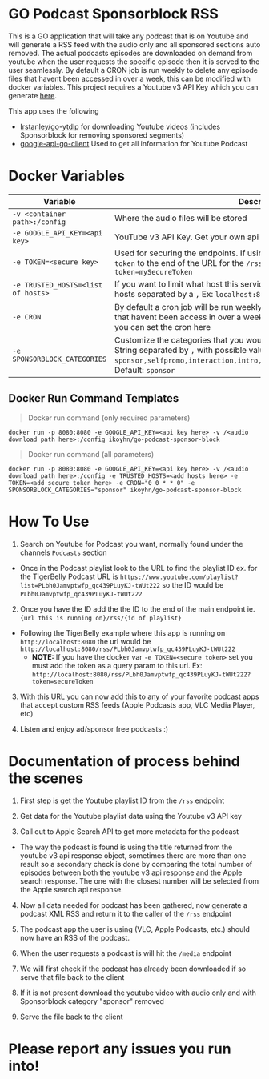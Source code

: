 # GO Podcast Sponsorblock RSS

This is a GO application that will take any podcast that is on Youtube and will generate a RSS feed with the audio only and all sponsored sections auto removed. The actual podcasts episodes are downloaded on demand from youtube when the user requests the specific episode then it is served to the user seamlessly. By default a CRON job is run weekly to delete any episode files that havent been accessed in over a week, this can be modified with docker variables. This project requires a Youtube v3 API Key which you can generate [here](https://developers.google.com/youtube/v3/getting-started).

  

This app uses the following
* [Irstanley/go-ytdlp](https://github.com/lrstanley/go-ytdlp) for downloading Youtube videos (includes Sponsorblock for removing sponsored segments)
* [google-api-go-client](https://github.com/googleapis/google-api-go-client) Used to get all information for Youtube Podcast

  
  

# Docker Variables
|Variable| Description | Required |
|--|--|--|
| `-v <container path>:/config` | Where the audio files will be stored | Yes |
| `-e GOOGLE_API_KEY=<api key>` | YouTube v3 API Key. Get your own api key [here](https://developers.google.com/youtube/v3/getting-started)| Yes |
| `-e TOKEN=<secure key>` | Used for securing the endpoints. If using this you must add the query param `token` to the end of the URL for the `/rss` endpoint request ex.`?token=mySecureToken` | No |
| `-e TRUSTED_HOSTS=<list of hosts>` | If you want to limit what host this service can be called from. Can be a list of hosts separated by a `,` Ex: `localhost:8080,https://podcast.com` | No |
| `-e CRON` | By default a cron job will be run weekly to delete any podcast episode files that havent been access in over a week, if you want to modify when this runs you can set the cron here | No |
| `-e SPONSORBLOCK_CATEGORIES` | Customize the categories that you would like to remove from your podcasts. String separated by `,` with possible values `sponsor,selfpromo,interaction,intro,outro,preview,music_offtopic,filler`. Default: `sponsor` | No |

## Docker Run Command Templates
> Docker run command (only required parameters)

    docker run -p 8080:8080 -e GOOGLE_API_KEY=<api key here> -v /<audio download path here>:/config ikoyhn/go-podcast-sponsor-block
    
> Docker run command (all parameters)

    docker run -p 8080:8080 -e GOOGLE_API_KEY=<api key here> -v /<audio download path here>:/config -e TRUSTED_HOSTS=<add hosts here> -e TOKEN=<add secure token here> -e CRON="0 0 * * 0" -e SPONSORBLOCK_CATEGORIES="sponsor" ikoyhn/go-podcast-sponsor-block


  
  

# How To Use

1. Search on Youtube for Podcast you want, normally found under the channels `Podcasts` section

* Once in the Podcast playlist look to the URL to find the playlist ID ex. for the TigerBelly Podcast URL is `https://www.youtube.com/playlist?list=PLbh0Jamvptwfp_qc439PLuyKJ-tWUt222` so the ID would be `PLbh0Jamvptwfp_qc439PLuyKJ-tWUt222`

2. Once you have the ID add the the ID to the end of the main endpoint ie. `{url this is running on}/rss/{id of playlist}`

* Following the TigerBelly example where this app is running on `http://localhost:8080` the url would be `http://localhost:8080/rss/PLbh0Jamvptwfp_qc439PLuyKJ-tWUt222`
	* **NOTE:** If you have the docker var `-e TOKEN=<secure token>` set you must add the token as a query param to this url. Ex: `http://localhost:8080/rss/PLbh0Jamvptwfp_qc439PLuyKJ-tWUt222?token=secureToken`

3. With this URL you can now add this to any of your favorite podcast apps that accept custom RSS feeds (Apple Podcasts app, VLC Media Player, etc)

4. Listen and enjoy ad/sponsor free podcasts :)

  

# Documentation of process behind the scenes

1. First step is get the Youtube playlist ID from the `/rss` endpoint

2. Get data for the Youtube playlist data using the Youtube v3 API key

3. Call out to Apple Search API to get more metadata for the podcast

* The way the podcast is found is using the title returned from the youtube v3 api response object, sometimes there are more than one result so a secondary check is done by comparing the total number of episodes between both the youtube v3 api response and the Apple search response. The one with the closest number will be selected from the Apple search api response.

4. Now all data needed for podcast has been gathered, now generate a podcast XML RSS and return it to the caller of the `/rss` endpoint

5. The podcast app the user is using (VLC, Apple Podcasts, etc.) should now have an RSS of the podcast.

6. When the user requests a podcast is will hit the `/media` endpoint

7. We will first check if the podcast has already been downloaded if so serve that file back to the client

8. If it is not present download the youtube video with audio only and with Sponsorblock category "sponsor" removed

9. Serve the file back to the client

# Please report any issues you run into!
